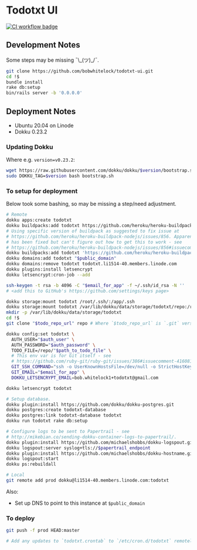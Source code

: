
# Todotxt UI

[![CI workflow badge](https://github.com/bobwhitelock/todotxt-ui/workflows/CI/badge.svg)](https://github.com/bobwhitelock/todotxt-ui/actions?query=workflow%3ACI)

## Development Notes

Some steps may be missing ¯\\\_(ツ)\_/¯.

```bash
git clone https://github.com/bobwhitelock/todotxt-ui.git
cd !$
bundle install
rake db:setup
bin/rails server -b '0.0.0.0'
```

## Deployment Notes

- Ubuntu 20.04 on Linode
- Dokku 0.23.2

### Updating Dokku

Where e.g. `version=v0.23.2`:

```bash
wget https://raw.githubusercontent.com/dokku/dokku/$version/bootstrap.sh
sudo DOKKU_TAG=$version bash bootstrap.sh
```

### To setup for deployment

Below took some bashing, so may be missing a step/need adjustment.

```bash
# Remote
dokku apps:create todotxt
dokku buildpacks:add todotxt https://github.com/heroku/heroku-buildpack-ruby.git
# Using specific version of buildpack as suggested to fix issue at
# https://github.com/heroku/heroku-buildpack-nodejs/issues/856. Apparently this
# has been fixed but can't figure out how to get this to work - see
# https://github.com/heroku/heroku-buildpack-nodejs/issues/856#issuecomment-731933169
dokku buildpacks:add todotxt 'https://github.com/heroku/heroku-buildpack-nodejs.git#v174'
dokku domains:add todotxt "$public_domain"
dokku domains:remove todotxt todotxt.li1514-40.members.linode.com
dokku plugins:install letsencrypt
dokku letsencrypt:cron-job --add

ssh-keygen -t rsa -b 4096 -C "$email_for_app" -f ~/.ssh/id_rsa -N ''
# <add this to GitHub's https://github.com/settings/keys page>

dokku storage:mount todotxt /root/.ssh/:/app/.ssh
dokku storage:mount todotxt /var/lib/dokku/data/storage/todotxt/repo:/repo
mkdir -p /var/lib/dokku/data/storage/todotxt
cd !$
git clone "$todo_repo_url" repo # Where `$todo_repo_url` is `.git` version of URL.

dokku config:set todotxt \
  AUTH_USER="$auth_user" \
  AUTH_PASSWORD="$auth_password" \
  TODO_FILE=/repo/"$path_to_todo_file" \
  # This env var is for Git itself - see
  # https://github.com/ruby-git/ruby-git/issues/386#issuecomment-416081185.
  GIT_SSH_COMMAND="ssh -o UserKnownHostsFile=/dev/null -o StrictHostKeyChecking=no -i '/app/.ssh/id_rsa'" \
  GIT_EMAIL="$email_for_app" \
  DOKKU_LETSENCRYPT_EMAIL=bob.whitelock1+todotxt@gmail.com

dokku letsencrypt todotxt

# Setup database.
dokku plugin:install https://github.com/dokku/dokku-postgres.git
dokku postgres:create todotxt-database
dokku postgres:link todotxt-database todotxt
dokku run todotxt rake db:setup

# Configure logs to be sent to Papertrail - see
# http://mikebian.co/sending-dokku-container-logs-to-papertrail/.
dokku plugin:install https://github.com/michaelshobbs/dokku-logspout.git
dokku logspout:server syslog+tls://$papertrail_endpoint
dokku plugin:install https://github.com/michaelshobbs/dokku-hostname.git dokku-hostname
dokku logspout:start
dokku ps:rebuildall

# Local
git remote add prod dokku@li1514-40.members.linode.com:todotxt
```

Also:
- Set up DNS to point to this instance at `$public_domain`


### To deploy

```bash
git push -f prod HEAD:master

# Add any updates to `todotxt.crontab` to `/etc/cron.d/todotxt` remotely.
```
